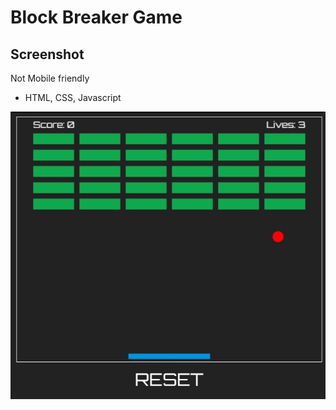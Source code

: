 <h1>Block Breaker Game</h1>
<h2>Screenshot</h2>
<p>Not Mobile friendly</p>
<ul>
<li>HTML, CSS, Javascript</li>
</ul>
<img src="./sc-1.jpg">
